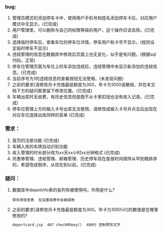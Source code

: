 ### bug:

1. 管理员模式的添加停车卡中，使用用户手机号和姓名添加停车卡后，对应用户模式中无显示。(已完成)
2. 用户管理里，可以删除与自己同权限等级的用户，这个操作应该去除。(已完成)
3. 选择临时停车后，查看车位的停车位详情，停车用户和卡号不显示。(规则设定临时停车不显示)
4. 违规管理的信息在数据库中修改后页面上也无变化，似乎是有问题。(根据sql代码，正常)
5. 停车位管理页面为车位上的车添加违规后，违规管理中未显示新添加的违规信息。(已完成)
6. 当前序号为1的违规信息的查看按钮无法使用。(未发现问题)
7. 之前的要求[请修改月卡充值最低额度为300，年卡为1000请撤销，并在本文档下方的疑问那里留下修改位置。(已完成)
8. 车辆出库时无收费，有历史信息但是既不从卡里扣钱也没有收入记录。(已完成)
9. 停车位管理上方的输入卡号出库无法使用，请修改成输入卡号并点击后出现在对应车位选择出库同样的菜单 (已完成)

### 需求：

1. 首页的注册功能 (已完成)
2. 车辆入库的车牌自动识别功能
3. 收入管理的时长部分改为xx天xx小时xx分钟格式 (已完成)
4. 优惠券管理、违规管理、邮箱管理、历史停车现在是按时间顺序从早到晚排序的，希望改成倒序，从现在到以前。(已完成)

### 疑问：

1. 数据库中depotinfo表的各列有被使用吗，作用是什么?
    ```
    停车场信息表  在设置收费中会被调用
    ```

2. 之前的要求[请修改月卡充值最低额度为300，年卡为1000(√)]的数值是在哪里修改的?

   ```jsp
   deportcard.jsp  407 checkMOney()  480行 控制预写文字
   ```

   


